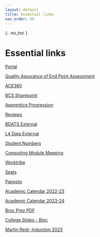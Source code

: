 ```yaml
---
layout: default
title: Essential links
nav_order: 30
---
```

{: .no_toc }

# Essential links

[Portal](https://staff.solent.ac.uk/)

[Quality Assurance of End Point Assessment](https://dqbengland.org.uk/news/update-on-activities-regarding-the-external-quality-assurance-of-end-point-assessment-organisations/)

[ACE360](https://my.ace360.org/#/)

[BCS Sharepoint](https://bcshq.sharepoint.com/sites/Apprenticeships)

[Apprentice Progression](https://ssu-my.sharepoint.com/:x:/g/personal/martin_reid_solent_ac_uk/EXm7V8SaO15KuuiD_tRX4XYBEBXfXqzHOGHJwA5JNkdnPw)

[Reviews](https://ssu.sharepoint.com/:x:/s/DigitalApprenticeships/ERwb_F0Wn1JPpQ1b13FRo28BktmZJKlemxJFHEhAYrdxnQ?e=n3VVrH)

[BDATS External](https://martinsolent.github.io/bdats/)

[L4 Data External](https://martinsolent.github.io/data_level_4/)

[Student Numbers](https://eur03.safelinks.protection.outlook.com/ap/x-59584e83/?url=https%3A%2F%2Fssu-my.sharepoint.com%2F%3Ax%3A%2Fg%2Fpersonal%2Fmartin_reid_solent_ac_uk%2FETxaF89gUB5MhpylKDL8kvUBfAZ0pCB3eskY_M6AYMXitQ%3Fe%3DfvIzsf&data=05%7C01%7Cmartin.reid%40solent.ac.uk%7C6acd2ce502b54060e08f08dab05c10ff%7Cd684e4cd491a4577bf33546478d72e3c%7C0%7C0%7C638016207025941702%7CUnknown%7CTWFpbGZsb3d8eyJWIjoiMC4wLjAwMDAiLCJQIjoiV2luMzIiLCJBTiI6Ik1haWwiLCJXVCI6Mn0%3D%7C3000%7C%7C%7C&sdata=XMemyRfAePSFbQbYUbbxhXzNBN9rNklKOYTVlq7AZgM%3D&reserved=0)

[Computing Module Mapping](https://eur03.safelinks.protection.outlook.com/ap/x-59584e83/?url=https%3A%2F%2Fssu-my.sharepoint.com%2F%3Ax%3A%2Fg%2Fpersonal%2Fmartin_reid_solent_ac_uk%2FEaxEcLlg73tIpdEyRkUNYrYBWLkXZcCkzhkiY8SmgipWOw%3Fe%3DGbNnjV&data=05%7C01%7Cmartin.reid%40solent.ac.uk%7C6acd2ce502b54060e08f08dab05c10ff%7Cd684e4cd491a4577bf33546478d72e3c%7C0%7C0%7C638016207025941702%7CUnknown%7CTWFpbGZsb3d8eyJWIjoiMC4wLjAwMDAiLCJQIjoiV2luMzIiLCJBTiI6Ik1haWwiLCJXVCI6Mn0%3D%7C3000%7C%7C%7C&sdata=T5jHmgJGihVb%2B2x2CnmRU00gvw34u7OhNtB4phM2Cx0%3D&reserved=0)

[Worktribe](https://solent.worktribe.com/index.jx)

[Seats](https://solent.seats.cloud/#/)

[Panopto](https://solent.cloud.panopto.eu/Panopto/Pages/Sessions/List.aspx#folderID=%228a1d0f7a-9e85-43ea-85c9-d841d975dac5%22)

[Academic Calendar 2022-23](https://students.solent.ac.uk/official-documents/policy-governance-and-information/academic-calendar-2022-23.pdf)

[Academic Calendar 2023-24](https://students.solent.ac.uk/official-documents/policy-governance-and-information/academic-calendar-2023-24.pdf)

[Broc Prez PDF](https://github.com/martinsolent/solent_store/raw/main/docs/Presentation_BROC_MARCH_2023_2.pdf)

[College Slides - Bloc](https://ssu-my.sharepoint.com/:f:/g/personal/martin_reid_solent_ac_uk/EtUHEz0CW4tCpwi-j7A6ac4BPhP3yYZloAbUCcRVabJK9g?e=vOxecg)

[Martin Reid- Induction 2023](docs/martin_reid_23.pptx)